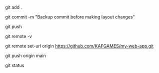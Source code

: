 git add .

git commit -m "Backup commit before making layout changes"

git push






git remote -v

git remote set-url origin https://github.com/KAFGAMES/my-web-app.git

git push origin main

git status